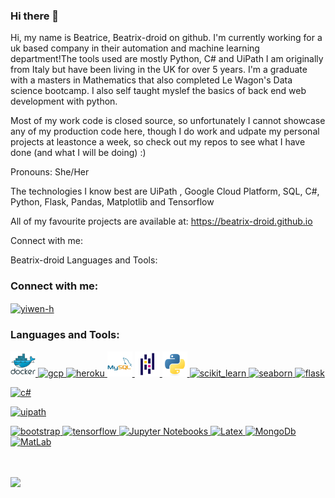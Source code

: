 ### Hi there 👋
Hi, my name is Beatrice, Beatrix-droid on github.
I'm currently working for a uk based company in their automation and machine learning department!The tools used are mostly Python, C# and UiPath
I am originally from Italy but have been living in the UK for over 5 years.
I'm a graduate with a masters in Mathematics that also completed Le Wagon's Data science bootcamp.  I also self taught myslef the basics of back end
web development with python.

Most of my work code is closed source, so unfortunately I cannot showcase any of my production code here, though I do work and udpate my personal projects at leastonce a week, so check out my repos to see what I have done (and what I will be doing) :)

Pronouns: She/Her

The technologies I know best are UiPath , Google Cloud Platform, SQL, C#, Python, Flask, Pandas, Matplotlib and Tensorflow

All of my favourite projects are available at: https://beatrix-droid.github.io




Connect with me:

Beatrix-droid
Languages and Tools:

<h3 align="left">Connect with me:</h3>
<p align="left">

<a href="https://www.linkedin.com/in/beatrice-federici-0b89431a3/" target="blank"><img align="center" src="https://raw.githubusercontent.com/rahuldkjain/github-profile-readme-generator/master/src/images/icons/Social/linked-in-alt.svg" alt="yiwen-h" height="30" width="40" /></a>
</p>

<h3 align="left">Languages and Tools:</h3>
<p align="left"> <a href="https://www.docker.com/" target="_blank" rel="noreferrer"> 
  
  <img src="https://raw.githubusercontent.com/devicons/devicon/master/icons/docker/docker-original-wordmark.svg" alt="docker" width="40" height="40"/> </a> <a href="https://cloud.google.com" target="_blank" rel="noreferrer"> <img src="https://www.vectorlogo.zone/logos/google_cloud/google_cloud-icon.svg" alt="gcp" width="40" height="40"/> </a> <a href="https://heroku.com" target="_blank" rel="noreferrer"> <img src="https://www.vectorlogo.zone/logos/heroku/heroku-icon.svg" alt="heroku" width="40" height="40"/> </a> <a href="https://www.mysql.com/" target="_blank" rel="noreferrer"> <img src="https://raw.githubusercontent.com/devicons/devicon/master/icons/mysql/mysql-original-wordmark.svg" alt="mysql" width="40" height="40"/> </a> <a href="https://pandas.pydata.org/" target="_blank" rel="noreferrer"> <img src="https://raw.githubusercontent.com/devicons/devicon/2ae2a900d2f041da66e950e4d48052658d850630/icons/pandas/pandas-original.svg" alt="pandas" width="40" height="40"/> </a> <a href="https://www.python.org" target="_blank" rel="noreferrer"> <img src="https://raw.githubusercontent.com/devicons/devicon/master/icons/python/python-original.svg" alt="python" width="40" height="40"/> </a> <a href="https://scikit-learn.org/" target="_blank" rel="noreferrer"> <img src="https://upload.wikimedia.org/wikipedia/commons/0/05/Scikit_learn_logo_small.svg" alt="scikit_learn" width="40" height="40"/> </a> <a href="https://seaborn.pydata.org/" target="_blank" rel="noreferrer"> <img src="https://seaborn.pydata.org/_images/logo-mark-lightbg.svg" alt="seaborn" width="40" height="40"/> </a><a href="https://flask.palletsprojects.com/en/2.0.x/" target="_blank"><img src="https://www.pngfind.com/pngs/m/128-1286693_flask-framework-logo-svg-hd-png-download.png" alt="flask" width="40" height="40"/></a>
  
  <a href="https://learn.microsoft.com/en-us/dotnet/csharp/" target="_blank"><img src="https://external-content.duckduckgo.com/iu/?u=https%3A%2F%2Ftse1.mm.bing.net%2Fth%3Fid%3DOIP.bu2Qea4bfAcVPRyUefowAwAAAA%26pid%3DApi&f=1&ipt=09c84685e3c08489ea22c09625b0b231b94e776d23be2cdeab2216d2397315b4&ipo=images" alt="c#" width="40" height="40"/></a>
  
  <a href="https://www.uipath.com/" target="_blank"><img src="https://external-content.duckduckgo.com/iu/?u=https%3A%2F%2Ftse1.mm.bing.net%2Fth%3Fid%3DOIP.AaZlF9dsTLwkzXQicoOc9QHaHa%26pid%3DApi&f=1&ipt=89c8ce32fb4b6a2f4621d1aa05d6205b6a7fc758bb4afd4b721c12de587c054c&ipo=images" alt="uipath" width="40" height="40"/></a>
  
  <a href="https://getbootstrap.com/docs/5.1/getting-started/introduction/" target="_blank"><img src="https://pluspng.com/img-png/bootstrap-png-bootstrap-512.png" alt="bootstrap" width="40" height="40"/></a><a href="https://www.tensorflow.org" target="_blank" rel="noreferrer"> <img src="https://www.vectorlogo.zone/logos/tensorflow/tensorflow-icon.svg" alt="tensorflow" width="40" height="40"/> </a>
<a href="https://jupyter.org/" target="_blank" rel="noreferrer"> <img src="https://miro.medium.com/max/346/0*I3hkRieQ6B3qwwhy." alt="Jupyter Notebooks" width="40" height="40"/> </a>
  <a href="https://www.latex-project.org/" target="_blank" rel="noreferrer"> <img src="https://www.vector-logo.net/logo_preview/eps/l/Latex(137).png" alt="Latex" width="40" height="40"/> </a>
   <a href="https://www.mongodb.com/" target="_blank" rel="noreferrer"> <img src="https://pluspng.com/img-png/logo-mongodb-png-mongo-db-badge-sticker-600.png" alt="MongoDb" width="40" height="40"/> </a>
   <a href="https://uk.mathworks.com/products/matlab.html" target="_blank" rel="noreferrer"> <img src="http://matlab.enge.vt.edu/Images/MATLAB.png" alt="MatLab" width="40" height="40"/> </a>
  
  
<br>
<br>

  <img src="https://github-readme-stats.vercel.app/api?username=Beatrix-droid&show_icons=true" />  
    
</p>
